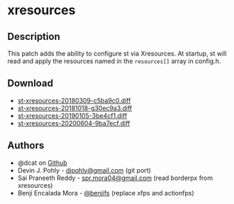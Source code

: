 xresources
==========

Description
-----------
This patch adds the ability to configure st via Xresources.  At startup, st
will read and apply the resources named in the `resources[]` array in config.h.

Download
--------
* [st-xresources-20180309-c5ba9c0.diff](st-xresources-20180309-c5ba9c0.diff)
* [st-xresources-20181018-g30ec9a3.diff](st-xresources-20181018-g30ec9a3.diff)
* [st-xresources-20190105-3be4cf1.diff](st-xresources-20190105-3be4cf1.diff)
* [st-xresources-20200604-9ba7ecf.diff](st-xresources-20200604-9ba7ecf.diff)

Authors
-------
* @dcat on [Github](https://github.com/dcat/st-xresources)
* Devin J. Pohly - <djpohly@gmail.com> (git port)
* Sai Praneeth Reddy - <spr.mora04@gmail.com> (read borderpx from xresources)
* Benji Encalada Mora - [@benjifs](https://github.com/benjifs) (replace xfps and actionfps)
